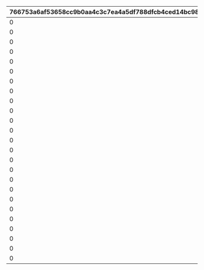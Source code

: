 |766753a6af53658cc9b0aa4c3c7ea4a5df788dfcb4ced14bc981094b5ee61ea8|da8c4d46e9a585d4c1f90b08274c6aa93abac62adee7e7b39ee4b0b8dafbc60b|b442989609972481e842010a04be0dd3fe88ff39b4a926bf2aa3a0e8c0807f16|2e1ba14b26ffbd357e58f4523e02ce4cf10dcd803d65a9da51d490d6c558273c|c0e409f83f99add91f9f48b73b635f3940d6153db2e927c0187822f10b25f39c|8017627f7f70e523573acbee458897e878611bf68c3316e7a653ca5a5b6b290b|e487c55ff1a1816189cfb110fb1daff7098d52614120b0cc433c86208125f0c7|37d56a650850324eb6093432228909a36ba6e2e688f0f0cb14ead75363690b98|41ca5c71899f24fbd72f23f76893a9bcf2d49da6c6256c3e333799d2fad94492|125385f72390b2c2adc69df9118e1d85f7a0ef47e2703fca469f3206620e74ce|a681ef9aa21eb3a859f003c8dc314d4ec13dc6eb7180194bd00864da2787ce45|13e76427ad249f6c2dbacdd25cd5a61336af4614863d28b928a47d2edae68120|281c85feea1a6528d0b9bc7d1f3dc1ee3879ce458abab2ed63e6da80ab4eca4e|f544724bf142d17647b6b8c8dfab280832f6e77398cac7e65d30afd14258cdd4|b637134a3699245391db5665c9059bbf88e7f404d645623bb85994368010b7f5|a2e2a8a516092267225c6ac4aed8b852dae9602e18a00317c952eebb1d22ebcc|
| --- | --- | --- | --- | --- | --- | --- | --- | --- | --- | --- | --- | --- | --- | --- | --- |
|0|0|0|0|0|30|0|0|140000|8|1|110001|0|91002|0|4|
|0|0|0|0|0|30|0|0|140000|8|1|110002|0|91002|0|4|
|0|0|0|0|0|30|0|0|140000|8|1|110003|0|91002|0|4|
|0|0|0|0|0|30|0|0|140000|8|1|110004|0|91002|0|4|
|0|0|0|0|0|30|0|0|140000|8|1|110005|0|91002|0|4|
|0|0|0|0|0|30|0|0|140000|8|1|120001|0|91002|0|4|
|0|0|0|0|0|30|0|0|140000|8|1|120002|0|91002|0|4|
|0|0|0|0|0|30|0|0|140000|8|1|120003|0|91002|0|4|
|0|0|0|0|0|30|0|0|140000|8|1|120004|0|91002|0|4|
|0|0|0|0|0|30|0|0|140000|8|1|120005|0|91002|0|4|
|0|0|0|0|0|30|0|0|140000|8|1|130001|0|91002|0|4|
|0|0|0|0|0|30|0|0|140000|8|1|130002|0|91002|0|4|
|0|0|0|0|0|30|0|0|140000|8|1|130003|0|91002|0|4|
|0|0|0|0|0|30|0|0|140000|8|1|130004|0|91002|0|4|
|0|0|0|0|0|30|0|0|140000|8|1|130005|0|91002|0|4|
|0|0|0|0|0|30|0|0|140000|8|1|140001|0|91002|0|4|
|0|0|0|0|0|30|0|0|140000|8|1|140002|0|91002|0|4|
|0|0|0|0|0|30|0|0|140000|8|1|140003|0|91002|0|4|
|0|0|0|0|0|30|0|0|140000|8|1|140004|0|91002|0|4|
|0|0|0|0|0|30|0|0|140000|8|1|140005|0|91002|0|4|
|0|0|0|0|0|30|0|0|140000|8|1|150001|0|91002|0|4|
|0|0|0|0|0|30|0|0|140000|8|1|150002|0|91002|0|4|
|0|0|0|0|0|30|0|0|140000|8|1|150003|0|91002|0|4|
|0|0|0|0|0|30|0|0|140000|8|1|150004|0|91002|0|4|
|0|0|0|0|0|30|0|0|140000|8|1|150005|0|91002|0|4|